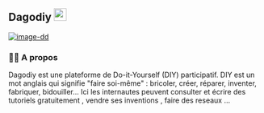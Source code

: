 <h2> Dagodiy <img src="https://github.com/souvikguria98/souvikguria98/blob/master/Hi.gif" width="25"></h2>
<a href="https://imgbb.com/"><img src="https://i.ibb.co/NxXY1r0/image-dd.png" alt="image-dd" border="0"></a>

<h3> 🤝🏻 A propos </h3>
Dagodiy est une plateforme de Do-it-Yourself (DIY) participatif.
DIY est un mot anglais qui signifie "faire soi-même" : bricoler, créer, réparer, inventer, fabriquer, bidouiller... Ici les internautes peuvent consulter et écrire des tutoriels gratuitement , vendre ses inventions , faire des reseaux ... 
